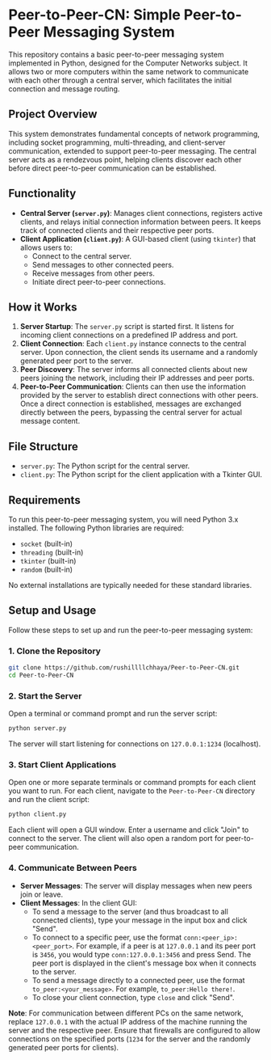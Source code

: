 # Peer-to-Peer-CN: Simple Peer-to-Peer Messaging System

This repository contains a basic peer-to-peer messaging system implemented in Python, designed for the Computer Networks subject. It allows two or more computers within the same network to communicate with each other through a central server, which facilitates the initial connection and message routing.

## Project Overview

This system demonstrates fundamental concepts of network programming, including socket programming, multi-threading, and client-server communication, extended to support peer-to-peer messaging. The central server acts as a rendezvous point, helping clients discover each other before direct peer-to-peer communication can be established.

## Functionality

- **Central Server (`server.py`)**: Manages client connections, registers active clients, and relays initial connection information between peers. It keeps track of connected clients and their respective peer ports.
- **Client Application (`client.py`)**: A GUI-based client (using `tkinter`) that allows users to:
    - Connect to the central server.
    - Send messages to other connected peers.
    - Receive messages from other peers.
    - Initiate direct peer-to-peer connections.

## How it Works

1.  **Server Startup**: The `server.py` script is started first. It listens for incoming client connections on a predefined IP address and port.
2.  **Client Connection**: Each `client.py` instance connects to the central server. Upon connection, the client sends its username and a randomly generated peer port to the server.
3.  **Peer Discovery**: The server informs all connected clients about new peers joining the network, including their IP addresses and peer ports.
4.  **Peer-to-Peer Communication**: Clients can then use the information provided by the server to establish direct connections with other peers. Once a direct connection is established, messages are exchanged directly between the peers, bypassing the central server for actual message content.

## File Structure

- `server.py`: The Python script for the central server.
- `client.py`: The Python script for the client application with a Tkinter GUI.

## Requirements

To run this peer-to-peer messaging system, you will need Python 3.x installed. The following Python libraries are required:

- `socket` (built-in)
- `threading` (built-in)
- `tkinter` (built-in)
- `random` (built-in)

No external installations are typically needed for these standard libraries.

## Setup and Usage

Follow these steps to set up and run the peer-to-peer messaging system:

### 1. Clone the Repository

```bash
git clone https://github.com/rushillllchhaya/Peer-to-Peer-CN.git
cd Peer-to-Peer-CN
```

### 2. Start the Server

Open a terminal or command prompt and run the server script:

```bash
python server.py
```

The server will start listening for connections on `127.0.0.1:1234` (localhost).

### 3. Start Client Applications

Open one or more separate terminals or command prompts for each client you want to run. For each client, navigate to the `Peer-to-Peer-CN` directory and run the client script:

```bash
python client.py
```

Each client will open a GUI window. Enter a username and click "Join" to connect to the server. The client will also open a random port for peer-to-peer communication.

### 4. Communicate Between Peers

- **Server Messages**: The server will display messages when new peers join or leave.
- **Client Messages**: In the client GUI:
    - To send a message to the server (and thus broadcast to all connected clients), type your message in the input box and click "Send".
    - To connect to a specific peer, use the format `conn:<peer_ip>:<peer_port>`. For example, if a peer is at `127.0.0.1` and its peer port is `3456`, you would type `conn:127.0.0.1:3456` and press Send. The peer port is displayed in the client's message box when it connects to the server.
    - To send a message directly to a connected peer, use the format `to_peer:<your_message>`. For example, `to_peer:Hello there!`.
    - To close your client connection, type `close` and click "Send".

**Note**: For communication between different PCs on the same network, replace `127.0.0.1` with the actual IP address of the machine running the server and the respective peer. Ensure that firewalls are configured to allow connections on the specified ports (`1234` for the server and the randomly generated peer ports for clients).
